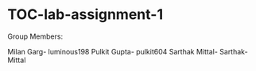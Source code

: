 # TOC-lab-assignment-1
Group Members:

Milan Garg- luminous198
Pulkit Gupta- pulkit604
Sarthak Mittal- Sarthak-Mittal
